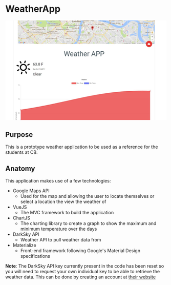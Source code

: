 # WeatherApp

![ApplicationScreenshot](application-screenshot.jpg)

## Purpose 

This is a prototype weather application to be used as a reference for the students at CB.

## Anatomy

This application makes use of a few technologies:

- Google Maps API
  - Used for the map and allowing the user to locate themselves or select a location the view the weather of
- VueJS
  - The MVC framework to build the application
- ChartJS
  - The charting library to create a graph to show the maximum and minimum temperature over the days
- DarkSky API
  - Weather API to pull weather data from
- Materialize
  - Front-end framework following Google's Material Design specifications

**Note**: The DarkSky API key currently present in the code has been reset so you will need to request your own individual key to be able to retrieve the weather data. This can be done by creating an account at [their website](https://darksky.net/dev)